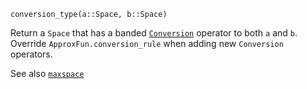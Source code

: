 ```
conversion_type(a::Space, b::Space)
```

Return a `Space` that has a banded [`Conversion`](@ref) operator to both `a` and `b`. Override `ApproxFun.conversion_rule` when adding new `Conversion` operators.

See also [`maxspace`](@ref)
